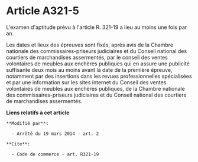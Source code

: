 # Article A321-5

L'examen d'aptitude prévu à l'article R. 321-19 a lieu au moins une fois par an. 

Les dates et lieux des épreuves sont fixés, après avis de la Chambre nationale des commissaires-priseurs judiciaires et du
Conseil national des courtiers de marchandises assermentés, par le conseil des ventes volontaires de meubles aux enchères
publiques qui en assure une publicité suffisante deux mois au moins avant la date de la première épreuve, notamment par des
insertions dans les revues professionnelles spécialisées et par une information sur les sites internet du Conseil des ventes
volontaires de meubles aux enchères publiques, de la Chambre nationale des commissaires-priseurs judiciaires et du Conseil
national des courtiers de marchandises assermentés.

**Liens relatifs à cet article**

	**Modifié par**:

	  - Arrêté du 19 mars 2014 - art. 2

	**Cite**:

	  - Code de commerce - art. R321-19
